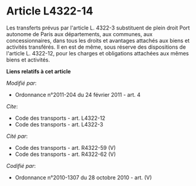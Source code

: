 # Article L4322-14

Les transferts prévus par l'article L. 4322-3 substituent de plein droit Port autonome de Paris aux départements, aux
communes, aux concessionnaires, dans tous les droits et avantages attachés aux biens et activités transférés. Il en est de
même, sous réserve des dispositions de l'article L. 4322-12, pour les charges et obligations attachées aux mêmes biens et
activités.

**Liens relatifs à cet article**

_Modifié par_:

  - Ordonnance n°2011-204 du 24 février 2011 - art. 4

_Cite_:

  - Code des transports - art. L4322-12
  - Code des transports - art. L4322-3

_Cité par_:

  - Code des transports - art. R4322-59 (V)
  - Code des transports - art. R4322-62 (V)

_Codifié par_:

  - Ordonnance n°2010-1307 du 28 octobre 2010 - art. (V)

